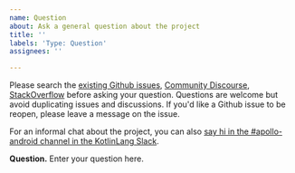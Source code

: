 ```yaml
---
name: Question
about: Ask a general question about the project
title: ''
labels: 'Type: Question'
assignees: ''

---
```


Please search the [existing Github issues](https://github.com/apollographql/apollo-android/issues), [Community Discourse](https://community.apollographql.com/tag/mobile), [StackOverflow](https://stackoverflow.com/questions/tagged/apollo-android) before asking your question. Questions are welcome but avoid duplicating issues and discussions. If you'd like a Github issue to be reopen, please leave a message on the issue.

For an informal chat about the project, you can also [say hi in the #apollo-android channel in the KotlinLang Slack](https://app.slack.com/client/T09229ZC6/C01A6KM1SBZ).

**Question.**
Enter your question here.
